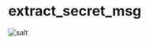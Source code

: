 # extract_secret_msg
![salt](https://user-images.githubusercontent.com/57041349/197254278-a447ef8a-14ec-4e8f-8397-111dda8c132a.jpeg)

